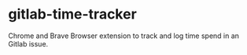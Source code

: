# gitlab-time-tracker
Chrome and Brave Browser extension to track and log time spend in an Gitlab issue.
